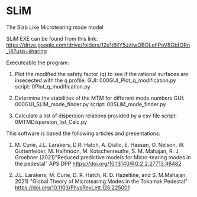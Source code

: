 # SLiM
The Slab Like Microtearing mode model

SLiM EXE can be found from this link: https://drive.google.com/drive/folders/12e1t6liY5JztwOBOLehPoV8GbfORn_j8?usp=sharing

Executeable the program: 

1. Plot the modified the safety factor (q) to see if the rational surfaces are insecected with the q profile. 
 GUI:    000GUI_Plot_q_modification.py
 script: 0Plot_q_modification.py

2. Determine the stabilities of the MTM for different mode numbers 
 GUI:    000GUI_SLiM_mode_finder.py
 script: 00SLiM_mode_finder.py

3. Calculate a list of dispersion relations provided by a csv file
 script: 0MTMDispersion_list_Calc.py

This software is based the following articles and presentations: 

1. M. Curie, J.L. Larakers, D.R. Hatch, A. Diallo, E. Hassan, O. Nelson, W. Guttenfelder, M. Halfmoon, M. Kotschenreuthe, S. M. Mahajan, R. J. Groebner (2021)"Reduced predictive models for Micro-tearing modes in the pedestal" APS DPP
https://doi.org/10.13140/RG.2.2.27713.48482

2. J.L. Larakers,  M. Curie, D. R. Hatch, R. D. Hazeltine, and S. M.Mahajan, 2021) "Global Theory of Microtearing Modes in the Tokamak Pedestal" 
https://doi.org/10.1103/PhysRevLett.126.225001